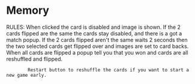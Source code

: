 # Memory

RULES:
    When clicked the card is disabled and image is shown.
        If the 2 cards flipped are the same the cards stay disabled, and there is a got a match popup.
        If the 2 cards flipped aren't the same waits 2 seconds then the two selected cards get flipped over
        and images are set to card backs.
        When all cards are flipped a popup tell you that you won and cards are all reshuffled and flipped.

            Restart button to reshuffle the cards if you want to start a new game early.
